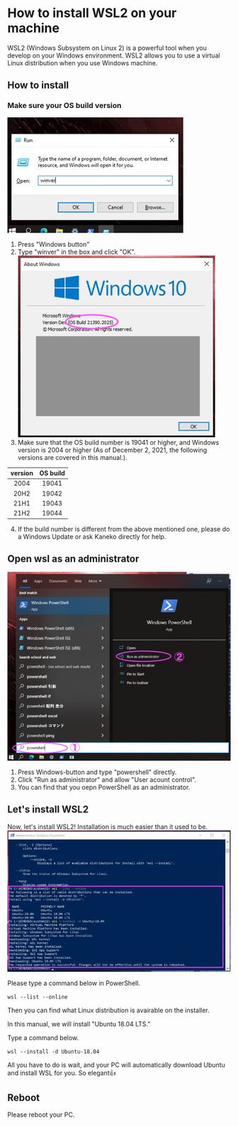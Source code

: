 # How to install WSL2 on your machine

WSL2 (Windows Subsystem on Linux 2) is a powerful tool when you develop on your Windows environment. WSL2 allows you to use a virtual Linux distribution when you use Windows machine.

## How to install
### Make sure your OS build version
![run](pics/run.png)
1. Press "Windows button"
2. Type "winver" in the box and click "OK".
![winver](pics/winver.png)
3. Make sure that the OS build number is 19041 or higher, and Windows version is 2004 or higher (As of December 2, 2021, the following versions are covered in this manual.).

version|OS build
:---:|:---:
2004|19041
20H2|19042
21H1|19043
21H2|19044

4. If the build number is different from the above mentioned one, please do a Windows Update or ask Kaneko directly for help.

## Open wsl as an administrator

![psadmin](pics/ps_admin.png)
1. Press Windows-button and type "powershell" directly.
2. Click "Run as administrator" and allow "User acount control".
3. You can find that you oepn PowerShell as an administrator.


## Let's install WSL2
Now, let's install WSL2! Installation is much easier than it used to be.
![installation](pics/ps.png)

Please type a command below in PowerShell.
```shell
wsl --list --online
```
Then you can find what Linux distribution is avairable on the installer.

In this manual, we will install "Ubuntu 18.04 LTS."

Type a command below.
```shell
wsl --install -d Ubuntu-18.04
```

All you have to do is wait, and your PC will automatically download Ubuntu and install WSL for you. So elegant👍

## Reboot
Please reboot your PC.



